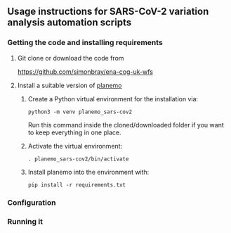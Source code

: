 ## Usage instructions for SARS-CoV-2 variation analysis automation scripts

### Getting the code and installing requirements

1. Git clone or download the code from

   https://github.com/simonbray/ena-cog-uk-wfs

2. Install a suitable version of [planemo](https://planemo.readthedocs.io)

   1. Create a Python virtual environment for the installation via:

      `python3 -m venv planemo_sars-cov2`

      Run this command inside the cloned/downloaded folder if you want to keep
      everything in one place.

   2. Activate the virtual environment:

      `. planemo_sars-cov2/bin/activate`

   3. Install planemo into the environment with:

      `pip install -r requirements.txt`

### Configuration

### Running it



